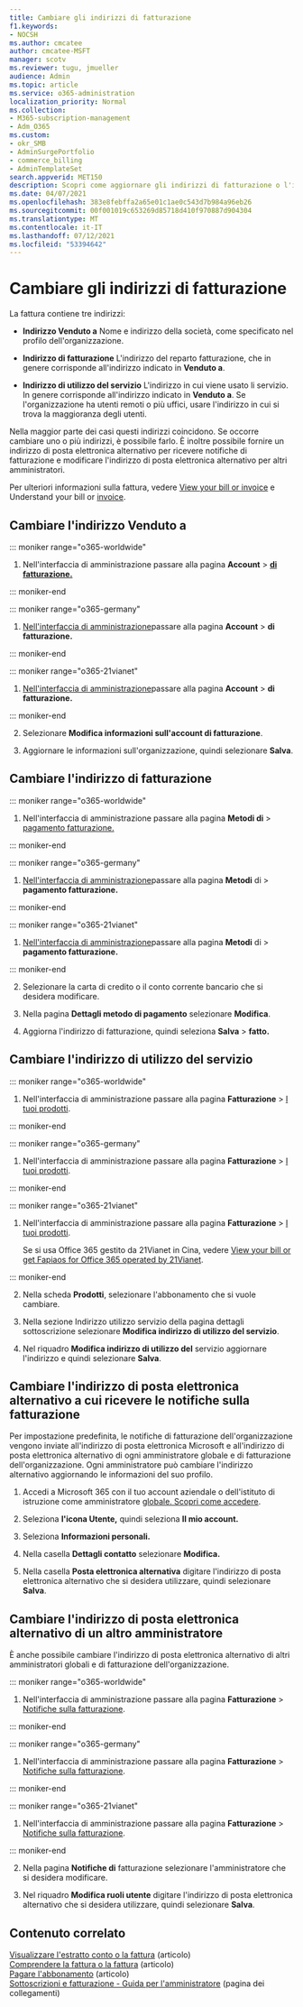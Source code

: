 ```yaml
---
title: Cambiare gli indirizzi di fatturazione
f1.keywords:
- NOCSH
ms.author: cmcatee
author: cmcatee-MSFT
manager: scotv
ms.reviewer: tugu, jmueller
audience: Admin
ms.topic: article
ms.service: o365-administration
localization_priority: Normal
ms.collection:
- M365-subscription-management
- Adm_O365
ms.custom:
- okr_SMB
- AdminSurgePortfolio
- commerce_billing
- AdminTemplateSet
search.appverid: MET150
description: Scopri come aggiornare gli indirizzi di fatturazione o l'indirizzo e-mail usato per ricevere le notifiche di fatturazione per Microsoft 365 per le aziende.
ms.date: 04/07/2021
ms.openlocfilehash: 383e8febffa2a65e01c1ae0c543d7b984a96eb26
ms.sourcegitcommit: 00f001019c653269d85718d410f970887d904304
ms.translationtype: MT
ms.contentlocale: it-IT
ms.lasthandoff: 07/12/2021
ms.locfileid: "53394642"
---
```

# <a name="change-your-billing-addresses"></a>Cambiare gli indirizzi di fatturazione

La fattura contiene tre indirizzi:
  
- **Indirizzo Venduto a** Nome e indirizzo della società, come specificato nel profilo dell'organizzazione.

- **Indirizzo di fatturazione** L'indirizzo del reparto fatturazione, che in genere corrisponde all'indirizzo indicato in **Venduto a**.

- **Indirizzo di utilizzo del servizio** L'indirizzo in cui viene usato li servizio. In genere corrisponde all'indirizzo indicato in **Venduto a**. Se l'organizzazione ha utenti remoti o più uffici, usare l'indirizzo in cui si trova la maggioranza degli utenti.

Nella maggior parte dei casi questi indirizzi coincidono. Se occorre cambiare uno o più indirizzi, è possibile farlo. È inoltre possibile fornire un indirizzo di posta elettronica alternativo per ricevere notifiche di fatturazione e modificare l'indirizzo di posta elettronica alternativo per altri amministratori.

Per ulteriori informazioni sulla fattura, vedere [View your bill or invoice](view-your-bill-or-invoice.md) e Understand your bill or [invoice](understand-your-invoice2.md).

## <a name="change-your-sold-to-address"></a>Cambiare l'indirizzo Venduto a

::: moniker range="o365-worldwide"

1. Nell'interfaccia di amministrazione passare alla pagina **Account** \> <a href="https://go.microsoft.com/fwlink/p/?linkid=2084771" target="_blank">**di fatturazione.**</a>

::: moniker-end

::: moniker range="o365-germany"

1. <a href="https://go.microsoft.com/fwlink/p/?linkid=848041" target="_blank">Nell'interfaccia di amministrazione</a>passare alla pagina **Account** > **di fatturazione.**

::: moniker-end

::: moniker range="o365-21vianet"

1. <a href="https://go.microsoft.com/fwlink/p/?linkid=850627" target="_blank">Nell'interfaccia di amministrazione</a>passare alla pagina **Account** > **di fatturazione.**

::: moniker-end

2. Selezionare **Modifica informazioni sull'account di fatturazione**.

3. Aggiornare le informazioni sull'organizzazione, quindi selezionare **Salva**.
  
## <a name="change-your-bill-to-address"></a>Cambiare l'indirizzo di fatturazione

::: moniker range="o365-worldwide"

1. Nell'interfaccia di amministrazione passare alla pagina **Metodi di** \> <a href="https://go.microsoft.com/fwlink/p/?linkid=2018806" target="_blank">pagamento fatturazione.</a>

::: moniker-end

::: moniker range="o365-germany"

1. <a href="https://go.microsoft.com/fwlink/p/?linkid=848041" target="_blank">Nell'interfaccia di amministrazione</a>passare alla pagina **Metodi** di > **pagamento fatturazione.**

::: moniker-end

::: moniker range="o365-21vianet"

1. <a href="https://go.microsoft.com/fwlink/p/?linkid=850627" target="_blank">Nell'interfaccia di amministrazione</a>passare alla pagina **Metodi** di > **pagamento fatturazione.**

::: moniker-end

2. Selezionare la carta di credito o il conto corrente bancario che si desidera modificare.

3. Nella pagina **Dettagli metodo di pagamento** selezionare **Modifica**.

4. Aggiorna l'indirizzo di fatturazione, quindi seleziona **Salva** \> **fatto.**

## <a name="change-your-service-usage-address"></a>Cambiare l'indirizzo di utilizzo del servizio

::: moniker range="o365-worldwide"

1. Nell'interfaccia di amministrazione passare alla pagina **Fatturazione** \> <a href="https://go.microsoft.com/fwlink/p/?linkid=842054" target="_blank">I tuoi prodotti</a>.

::: moniker-end

::: moniker range="o365-germany"

1. Nell'interfaccia di amministrazione passare alla pagina **Fatturazione** \> <a href="https://go.microsoft.com/fwlink/p/?linkid=847745" target="_blank">I tuoi prodotti</a>.

::: moniker-end

::: moniker range="o365-21vianet"

1. Nell'interfaccia di amministrazione passare alla pagina **Fatturazione** \> <a href="https://go.microsoft.com/fwlink/p/?linkid=850626" target="_blank">I tuoi prodotti</a>.

    Se si usa Office 365 gestito da 21Vianet in Cina, vedere [View your bill or get Fapiaos for Office 365 operated by 21Vianet](../../admin/services-in-china/view-your-bill-or-get-a-fapiao.md).

::: moniker-end

2. Nella scheda **Prodotti**, selezionare l'abbonamento che si vuole cambiare.

3. Nella sezione Indirizzo utilizzo  servizio della pagina dettagli sottoscrizione selezionare **Modifica indirizzo di utilizzo del servizio**.

4. Nel riquadro **Modifica indirizzo di utilizzo del** servizio aggiornare l'indirizzo e quindi selezionare **Salva**.

## <a name="change-the-alternate-email-address-your-billing-notifications-are-sent-to"></a>Cambiare l'indirizzo di posta elettronica alternativo a cui ricevere le notifiche sulla fatturazione

Per impostazione predefinita, le notifiche di fatturazione dell'organizzazione vengono inviate all'indirizzo di posta elettronica Microsoft e all'indirizzo di posta elettronica alternativo di ogni amministratore globale e di fatturazione dell'organizzazione. Ogni amministratore può cambiare l'indirizzo alternativo aggiornando le informazioni del suo profilo.
  
1. Accedi a Microsoft 365 con il tuo account aziendale o dell'istituto di istruzione come amministratore [globale. Scopri come accedere](https://support.microsoft.com/office/e9eb7d51-5430-4929-91ab-6157c5a050b4).

2. Seleziona **l'icona Utente,** quindi seleziona **Il mio account.**
  
3. Seleziona **Informazioni personali.**
  
4. Nella casella **Dettagli contatto** selezionare **Modifica.**

5. Nella casella **Posta elettronica alternativa** digitare l'indirizzo di posta elettronica alternativo che si desidera utilizzare, quindi selezionare **Salva**.
  
## <a name="change-the-alternate-email-address-for-another-admin"></a>Cambiare l'indirizzo di posta elettronica alternativo di un altro amministratore

È anche possibile cambiare l'indirizzo di posta elettronica alternativo di altri amministratori globali e di fatturazione dell'organizzazione.
  
::: moniker range="o365-worldwide"

1. Nell'interfaccia di amministrazione passare alla pagina **Fatturazione** \> <a href="https://go.microsoft.com/fwlink/p/?linkid=853212" target="_blank">Notifiche sulla fatturazione</a>.

::: moniker-end

::: moniker range="o365-germany"

1. Nell'interfaccia di amministrazione passare alla pagina **Fatturazione** \> <a href="https://go.microsoft.com/fwlink/p/?linkid=853213" target="_blank">Notifiche sulla fatturazione</a>.

::: moniker-end

::: moniker range="o365-21vianet"

1. Nell'interfaccia di amministrazione passare alla pagina **Fatturazione** \> <a href="https://go.microsoft.com/fwlink/p/?linkid=853215" target="_blank">Notifiche sulla fatturazione</a>.

::: moniker-end

2. Nella pagina **Notifiche di** fatturazione selezionare l'amministratore che si desidera modificare.

3. Nel riquadro **Modifica ruoli utente** digitare l'indirizzo di posta elettronica alternativo che si desidera utilizzare, quindi selezionare **Salva**.

## <a name="related-content"></a>Contenuto correlato

[Visualizzare l'estratto conto o la fattura](view-your-bill-or-invoice.md) (articolo)\
[Comprendere la fattura o la fattura](understand-your-invoice2.md) (articolo)\
[Pagare l'abbonamento](pay-for-your-subscription.md) (articolo)\
[Sottoscrizioni e fatturazione - Guida per l'amministratore](../index.yml) (pagina dei collegamenti)
